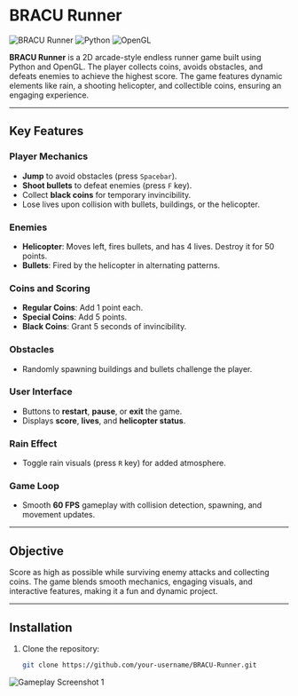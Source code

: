 # BRACU Runner

![BRACU Runner](https://img.shields.io/badge/status-active-brightgreen) 
![Python](https://img.shields.io/badge/Python-3.x-blue) 
![OpenGL](https://img.shields.io/badge/OpenGL-2.1-orange)

**BRACU Runner** is a 2D arcade-style endless runner game built using Python and OpenGL. The player collects coins, avoids obstacles, and defeats enemies to achieve the highest score. The game features dynamic elements like rain, a shooting helicopter, and collectible coins, ensuring an engaging experience.

---

## Key Features

### Player Mechanics
- **Jump** to avoid obstacles (press `Spacebar`).
- **Shoot bullets** to defeat enemies (press `F` key).
- Collect **black coins** for temporary invincibility.
- Lose lives upon collision with bullets, buildings, or the helicopter.

### Enemies
- **Helicopter**: Moves left, fires bullets, and has 4 lives. Destroy it for 50 points.
- **Bullets**: Fired by the helicopter in alternating patterns.

### Coins and Scoring
- **Regular Coins**: Add 1 point each.
- **Special Coins**: Add 5 points.
- **Black Coins**: Grant 5 seconds of invincibility.

### Obstacles
- Randomly spawning buildings and bullets challenge the player.

### User Interface
- Buttons to **restart**, **pause**, or **exit** the game.
- Displays **score**, **lives**, and **helicopter status**.

### Rain Effect
- Toggle rain visuals (press `R` key) for added atmosphere.

### Game Loop
- Smooth **60 FPS** gameplay with collision detection, spawning, and movement updates.

---

## Objective
Score as high as possible while surviving enemy attacks and collecting coins. The game blends smooth mechanics, engaging visuals, and interactive features, making it a fun and dynamic project.

---

## Installation
1. Clone the repository:
   ```bash
   git clone https://github.com/your-username/BRACU-Runner.git

![Gameplay Screenshot 1](Images/SS.png)
